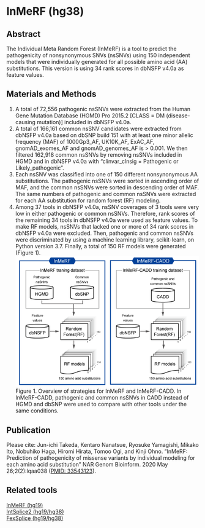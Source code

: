 # InMeRF (hg38)
## Abstract
The Individual Meta Random Forest (InMeRF) is a tool to predict the pathogenicity of nonsynonymous SNVs (nsSNVs) using 150 independent models that were individually generated for all possible amino acid (AA) substitutions. This version is using 34 rank scores in dbNSFP v4.0a as feature values.
## Materials and Methods
1. A total of 72,556 pathogenic nsSNVs were extracted from the Human Gene Mutation Database (HGMD) Pro 2015.2 [CLASS = DM (disease-causing mutation)] included in dbNSFP v4.0a.
2. A total of 166,161 common nsSNV candidates were extracted from dbNSFP v4.0a based on dbSNP build 151 with at least one minor allelic frequency (MAF) of 1000Gp3_AF, UK10K_AF, ExAC_AF, gnomAD_exomes_AF and gnomAD_genomes_AF is > 0.001. We then filtered 162,918 common nsSNVs by removing nsSNVs included in HGMD and in dbNSFP v4.0a with “clinvar_clnsig = Pathogenic or Likely_pathogenic”.
3. Each nsSNV was classified into one of 150 different nonsynonymous AA substitutions. The pathogenic nsSNVs were sorted in ascending order of MAF, and the common nsSNVs were sorted in descending order of MAF. The same numbers of pathogenic and common nsSNVs were extracted for each AA substitution for random forest (RF) modeling.
4. Among 37 tools in dbNSFP v4.0a, nsSNV coverages of 3 tools were very low in either pathogenic or common nsSNVs. Therefore, rank scores of the remaining 34 tools in dbNSFP v4.0a were used as feature values. To make RF models, nsSNVs that lacked one or more of 34 rank scores in dbNSFP v4.0a were excluded. Then, pathogenic and common nsSNVs were discriminated by using a machine learning library, scikit-learn, on Python version 3.7. Finally, a total of 150 RF models were generated (Figure 1).\
![Figure 1](/scripts/Figure-1.png)\
Figure 1. Overview of strategies for InMeRF and InMeRF-CADD. In InMeRF-CADD, pathogenic and common nsSNVs in CADD instead of HGMD and dbSNP were used to compare with other tools under the same conditions.
## Publication
Please cite: Jun-ichi Takeda, Kentaro Nanatsue, Ryosuke Yamagishi, Mikako Ito, Nobuhiko Haga, Hiromi Hirata, Tomoo Ogi, and Kinji Ohno. “InMeRF: Prediction of pathogenicity of missense variants by individual modeling for each amino acid substitution” NAR Genom Bioinform. 2020 May 26;2(2):lqaa038 ([PMID: 33543123](https://pubmed.ncbi.nlm.nih.gov/33543123/)).
## Related tools
[InMeRF (hg19)](https://github.com/jtakeda-tokai/inmerf_hg19.git)\
[IntSplice2 (hg19/hg38)](https://github.com/jtakeda-tokai/intsplice2.git)\
[FexSplice (hg19/hg38)](https://github.com/jtakeda-tokai/fexsplice.git)
